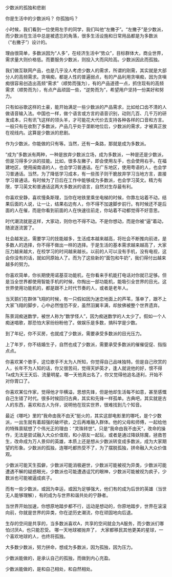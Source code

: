 少数派的孤独和悲剧

你是生活中的少数派吗？
你孤独吗？

小时候，我们看到一位使用左手的同学，我们叫他“左撇子”。“左撇子”是少数派，而少数派在生活中总是被遗忘的角落，很多生活设施和日常用品都是为多数派（“右撇子”）设计的。

理由很简单，多数派因为“人多”，在经济生活中“势众”，目标群体大，商业世界，需求量大则价格低。而要服务少数派，则投入大而风险高。少数派因此而孤独。

我们做互联网产品，也是几乎没人考虑少数人的需求，所谓的刚需，其实就是大部分人的高频需求。贪嗔痴，都是人性的普遍弱点，有的产品利用贪嗔痴，因为贪嗔痴很容易创造出高频“需求”（顺势而强为），有的产品道德一点，抓住现有的高频需求（顺势而为），有点产品顽固一些，“逆势而为”，希望用户坚持一份美好和努力。

只有如谷歌这样的土豪，能开始满足一些少数派的产品需求，比如给口齿不清的人做语音输入法。中国也一样，做个语言或方言的语音识别，动则几百、几千万的研发成本，只有讯飞这样的领头羊，才可能花大代价去支持各种各样的口音和方言。一般只有在收割了多数派，产品几乎处于垄断地位后，少数派的需求，才被真正放在视线内。这算是少数派的悲剧。

作为少数派，你能做的只有等。当然，还有一条路，那就是成为多数派。

“成为”多数派有两种，一种是放弃少数派立场，成为多数派，一种是还是少数派，但是习得多少派的技能。比如，很多左撇子，即会使用左手，也会使用右手。在福建地区，使用闽南语的人，也会学习普通话。在广东地区，使用粤语的人，也会学习普通话。当然，为了降低学习成本，有一些孩子则干脆放弃学习当地方言，直接学习普通话，有时候为了日后在工作中能够成为多数派，也会学习英文。精力有限，学习英文和普通话这两大多数派的语言，自然对生存最有利。

你喜欢安静，喜欢慢条斯理，当你在地铁里乘坐电梯的时候，你靠左站着不动，结果后面的人说，让一让，结果右边有人，你不得不加速脚步前行。有时候还不是后面的人在催，而是你看到前面的人在快速往前走，你站着不动都觉得不好意思。

时代潮流就是这样，大家动，则你也不得不动。不是你想动，而是你被“逼”着动，随波逐流罢了。

社会越发达，需要学习的技能越多，生活成本越来越高，将社会不断推向前进，是多数人的选择，你不得不做出一样的选择。于是生活的基本需求越来越高了，大家压力越来越大，在校学习的时间越来越长。以前的人可以没有手机，没有电视，这会你没有的话，就如同原始人了。而为了这些新的“面包和牛奶”，我们得付出越来越多的努力。

你喜欢简单，你长期使用诺基亚功能机，在你看来手机能打电话对你就已足够。但是当全世界都使用智能手机的时候，你掏出一部功能机，能吸引全世界的目光。这世界使用功能机的，都是跟不上时代节奏的人，或者是老年人。

当天鹅们在群体飞翔的时候，有一只假如因为迷恋地面上的芦苇，落单了，跟不上大家飞翔的脚步，心中必然惶恐不安，虽然羽翼丰满，却放佛被整个世界遗弃。

陈景润痴迷数学，被世人称为“数学怪人”，因为痴迷数学的人太少了。假如一个人痴迷唱歌，那恐怕大家纷纷粉他了。做娱乐是多数，搞科学是少数。

到了年纪，你不买房，也就成了少数派，需要承受多数派的目光压力。

上了年岁，你不结婚生子，自然也成了少数派，需要承受多数派的催催促促、指指点点。

你喜欢某个歌手，这位歌手不太为人所知，你觉得自己品味独特。但是自己欣赏的人，长年不为人知的话，你又很苦闷，觉得天妒英才，逢人就说他的好，恨不得Ta成为天王天后、流量明星。哪一天他真出名了，你又觉得他追名逐利，开始不对你胃口了。

你喜欢某位作家，觉得他才华横溢，思想先锋，但是他却生活每不如意，甚至感慨自己生错了时代。很多时候回归古典，其实和先锋一样孤单。古典吧，其实就是古人的东西，喜欢和古人为伴，说明他在现实世界，很难找到几个知音。

最近《哪吒》里的“我命由我不由天”挺火的，其实这部电影里的哪吒，是个少数派，一出生就有着超强的破坏欲，之后再难融入群体。他的父母和师傅，一起给他的特殊禀赋想了个伟光正的理由：“灵珠转世”。只是“我命由我不由天”，改命的操作，无法是尝试融入大众价值观，和小朋友一起玩，或者是通过降妖除魔，拯救苍生，改命成为万人景仰的英雄，本质上还是想从少数派转变成多数派，成为大家期望的形象。少数派的孤独，连哪吒都热受不了，为了摆脱孤独，拼命融入大众价值观。

少数派可能天生孤僻，少数派可能消极避世，少数派可能被视为异类，少数派可能遭遇不解的疑惑眼光，少数派也可能遭遇诅咒的眼神，少数派可能被视为疯子，少数派也可能被逼成疯子。

而有一些少数派，或因为幸运，或因为足够强大，他们有的成为后世的英雄（当世无人能够理解），有的成为与世界和谐共处的宁静者。

当世界开始加速，你想原地踏步都不行，运动是想动的，你原地踏步，世界在滚滚向前，你就是世界的异类，你在逆历史潮流，你在顽固地向后退。

生存的空间是共享的，当多数派喜欢A，共享的空间就会为A服务，而少数派们哪怕讨厌A，也只能忍受。
哪一天地球被抛弃了， 大家都移民其他更美的星球，一个喜欢地球的人，也终将孤独。

大多数少数派，努力拼命，想成为多数派，因为孤独，因为压力。

少数派能做的，是承认自己的孤独，而做到内心充盈。

少数派能做的，是和自己相处，和自然相处。
<!--stackedit_data:
eyJoaXN0b3J5IjpbMTk1NTI2MDg5Ml19
-->